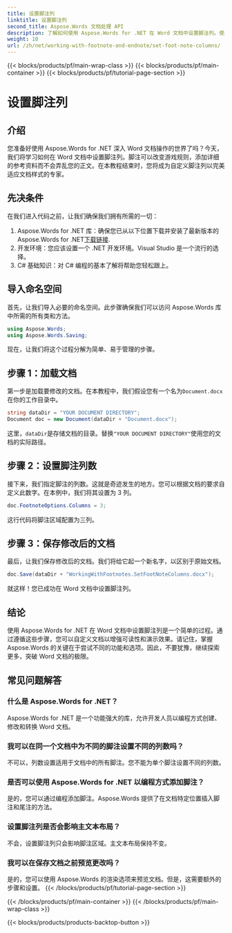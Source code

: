 ```yaml
---
title: 设置脚注列
linktitle: 设置脚注列
second_title: Aspose.Words 文档处理 API
description: 了解如何使用 Aspose.Words for .NET 在 Word 文档中设置脚注列。使用我们的分步指南轻松自定义脚注布局。
weight: 10
url: /zh/net/working-with-footnote-and-endnote/set-foot-note-columns/
---
```


{{< blocks/products/pf/main-wrap-class >}}
{{< blocks/products/pf/main-container >}}
{{< blocks/products/pf/tutorial-page-section >}}

# 设置脚注列

## 介绍

您准备好使用 Aspose.Words for .NET 深入 Word 文档操作的世界了吗？今天，我们将学习如何在 Word 文档中设置脚注列。脚注可以改变游戏规则，添加详细的参考资料而不会弄乱您的正文。在本教程结束时，您将成为自定义脚注列以完美适应文档样式的专家。

## 先决条件

在我们进入代码之前，让我们确保我们拥有所需的一切：

1.  Aspose.Words for .NET 库：确保您已从以下位置下载并安装了最新版本的 Aspose.Words for .NET[下载链接](https://releases.aspose.com/words/net/).
2. 开发环境：您应该设置一个 .NET 开发环境。Visual Studio 是一个流行的选择。
3. C# 基础知识：对 C# 编程的基本了解将帮助您轻松跟上。

## 导入命名空间

首先，让我们导入必要的命名空间。此步骤确保我们可以访问 Aspose.Words 库中所需的所有类和方法。

```csharp
using Aspose.Words;
using Aspose.Words.Saving;
```

现在，让我们将这个过程分解为简单、易于管理的步骤。

## 步骤 1：加载文档

第一步是加载要修改的文档。在本教程中，我们假设您有一个名为`Document.docx`在你的工作目录中。

```csharp
string dataDir = "YOUR DOCUMENT DIRECTORY"; 
Document doc = new Document(dataDir + "Document.docx");
```

这里，`dataDir`是存储文档的目录。替换`"YOUR DOCUMENT DIRECTORY"`使用您的文档的实际路径。

## 步骤 2：设置脚注列数

接下来，我们指定脚注的列数。这就是奇迹发生的地方。您可以根据文档的要求自定义此数字。在本例中，我们将其设置为 3 列。

```csharp
doc.FootnoteOptions.Columns = 3;
```

这行代码将脚注区域配置为三列。

## 步骤 3：保存修改后的文档

最后，让我们保存修改后的文档。我们将给它起一个新名字，以区别于原始文档。

```csharp
doc.Save(dataDir + "WorkingWithFootnotes.SetFootNoteColumns.docx");
```

就这样！您已成功在 Word 文档中设置脚注列。

## 结论

使用 Aspose.Words for .NET 在 Word 文档中设置脚注列是一个简单的过程。通过遵循这些步骤，您可以自定义文档以增强可读性和演示效果。请记住，掌握 Aspose.Words 的关键在于尝试不同的功能和选项。因此，不要犹豫，继续探索更多，突破 Word 文档的极限。

## 常见问题解答

### 什么是 Aspose.Words for .NET？  
Aspose.Words for .NET 是一个功能强大的库，允许开发人员以编程方式创建、修改和转换 Word 文档。

### 我可以在同一个文档中为不同的脚注设置不同的列数吗？  
不可以，列数设置适用于文档中的所有脚注。您不能为单个脚注设置不同的列数。

### 是否可以使用 Aspose.Words for .NET 以编程方式添加脚注？  
是的，您可以通过编程添加脚注。Aspose.Words 提供了在文档特定位置插入脚注和尾注的方法。

### 设置脚注列是否会影响主文本布局？  
不会，设置脚注列只会影响脚注区域。主文本布局保持不变。

### 我可以在保存文档之前预览更改吗？  
是的，您可以使用 Aspose.Words 的渲染选项来预览文档。但是，这需要额外的步骤和设置。
{{< /blocks/products/pf/tutorial-page-section >}}

{{< /blocks/products/pf/main-container >}}
{{< /blocks/products/pf/main-wrap-class >}}

{{< blocks/products/products-backtop-button >}}
